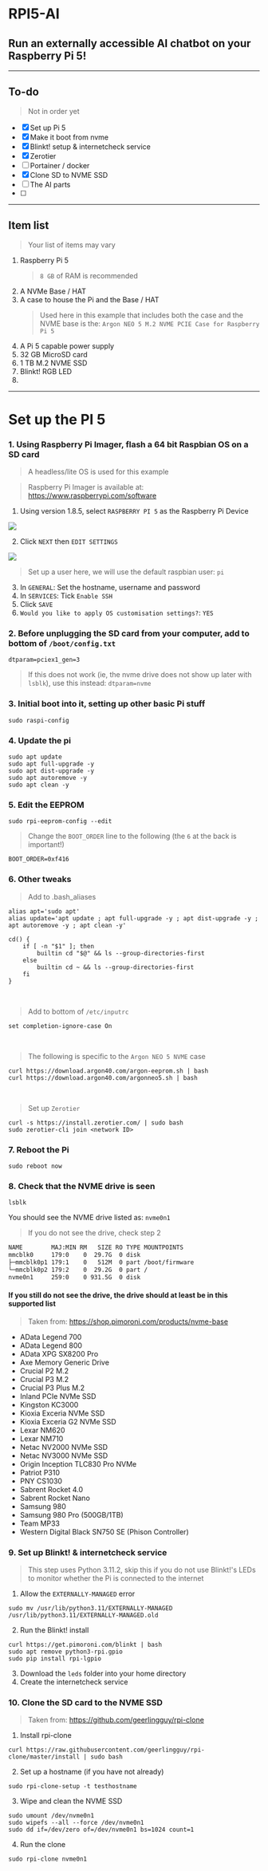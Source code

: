 # RPI5-AI
## Run an externally accessible AI chatbot on your Raspberry Pi 5!

---

## To-do
> Not in order yet

- [x] Set up Pi 5
- [x] Make it boot from nvme
- [x] Blinkt! setup & internetcheck service
- [x] Zerotier
- [ ] Portainer / docker
- [x] Clone SD to NVME SSD
- [ ] The AI parts
- [ ] 

---

## Item list

> Your list of items may vary

1. Raspberry Pi 5
   > ```8 GB``` of RAM is recommended
2. A NVMe Base / HAT
3. A case to house the Pi and the Base / HAT
   > Used here in this example that includes both the case and the NVME base is the:
   > ```Argon NEO 5 M.2 NVME PCIE Case for Raspberry Pi 5```
4. A Pi 5 capable power supply
5. 32 GB MicroSD card
6. 1 TB M.2 NVME SSD
7. Blinkt! RGB LED
8. 

---

# Set up the PI 5

### 1. Using Raspberry Pi Imager, flash a 64 bit Raspbian OS on a SD card

> A headless/lite OS is used for this example

> Raspberry Pi Imager is available at: https://www.raspberrypi.com/software

1. Using version 1.8.5, select ```RASPBERRY PI 5``` as the Raspberry Pi Device

![](https://github.com/reikolydia/RPI5-AI/blob/main/images/rpi_imager_1.8.5.png)

2. Click ```NEXT``` then ```EDIT SETTINGS```

![](https://github.com/reikolydia/RPI5-AI/blob/main/images/rpi_imager_next.png)

> Set up a user here, we will use the default raspbian user: ```pi```

3. In ```GENERAL```: Set the hostname, username and password
4. In ```SERVICES```: Tick ```Enable SSH```
5. Click ```SAVE```
6. ```Would you like to apply OS customisation settings?```: ```YES```

### 2. Before unplugging the SD card from your computer, add to bottom of ```/boot/config.txt```

```shell
dtparam=pciex1_gen=3
```

> If this does not work (ie, the nvme drive does not show up later with ``` lsblk ```), use this instead: ```dtparam=nvme```

### 3. Initial boot into it, setting up other basic Pi stuff

```shell
sudo raspi-config
```

### 4. Update the pi

```shell
sudo apt update
sudo apt full-upgrade -y
sudo apt dist-upgrade -y
sudo apt autoremove -y
sudo apt clean -y
```

### 5. Edit the EEPROM

```shell
sudo rpi-eeprom-config --edit
```

> Change the ```BOOT_ORDER``` line to the following (the ```6``` at the back is important!)

```shell
BOOT_ORDER=0xf416
```

### 6. Other tweaks

> Add to .bash_aliases

```shell
alias apt='sudo apt'
alias update='apt update ; apt full-upgrade -y ; apt dist-upgrade -y ; apt autoremove -y ; apt clean -y'

cd() {
    if [ -n "$1" ]; then
        builtin cd "$@" && ls --group-directories-first
    else
        builtin cd ~ && ls --group-directories-first
    fi
}
```

<br>

> Add to bottom of ```/etc/inputrc```

```shell
set completion-ignore-case On
```

<br>

> The following is specific to the ```Argon NEO 5 NVME``` case

```shell
curl https://download.argon40.com/argon-eeprom.sh | bash
curl https://download.argon40.com/argonneo5.sh | bash
```

<br>

> Set up ```Zerotier```

```shell
curl -s https://install.zerotier.com/ | sudo bash
sudo zerotier-cli join <network ID>
```

### 7. Reboot the Pi

```shell
sudo reboot now
```

### 8. Check that the NVME drive is seen

```shell
lsblk
```

You should see the NVME drive listed as: ```nvme0n1```

> If you do not see the drive, check step 2

```bash
NAME        MAJ:MIN RM   SIZE RO TYPE MOUNTPOINTS
mmcblk0     179:0    0  29.7G  0 disk
├─mmcblk0p1 179:1    0   512M  0 part /boot/firmware
└─mmcblk0p2 179:2    0  29.2G  0 part /
nvme0n1     259:0    0 931.5G  0 disk
```

#### If you still do not see the drive, the drive should at least be in this supported list

> Taken from: https://shop.pimoroni.com/products/nvme-base

- AData Legend 700
- AData Legend 800
- AData XPG SX8200 Pro
- Axe Memory Generic Drive
- Crucial P2 M.2
- Crucial P3 M.2
- Crucial P3 Plus M.2
- Inland PCIe NVMe SSD
- Kingston KC3000
- Kioxia Exceria NVMe SSD
- Kioxia Exceria G2 NVMe SSD
- Lexar NM620
- Lexar NM710
- Netac NV2000 NVMe SSD
- Netac NV3000 NVMe SSD
- Origin Inception TLC830 Pro NVMe
- Patriot P310
- PNY CS1030
- Sabrent Rocket 4.0
- Sabrent Rocket Nano
- Samsung 980
- Samsung 980 Pro (500GB/1TB)
- Team MP33
- Western Digital Black SN750 SE (Phison Controller)

### 9. Set up Blinkt! & internetcheck service

> This step uses Python 3.11.2, skip this if you do not use Blinkt!'s LEDs to monitor whether the Pi is connected to the internet

  1. Allow the ```EXTERNALLY-MANAGED``` error

```shell
sudo mv /usr/lib/python3.11/EXTERNALLY-MANAGED /usr/lib/python3.11/EXTERNALLY-MANAGED.old
```

  2. Run the Blinkt! install

```shell
curl https://get.pimoroni.com/blinkt | bash
sudo apt remove python3-rpi.gpio
sudo pip install rpi-lgpio
```

  3. Download the ```leds``` folder into your home directory
  4. Create the internetcheck service

### 10. Clone the SD card to the NVME SSD

> Taken from: https://github.com/geerlingguy/rpi-clone

  1. Install rpi-clone
   
```shell
curl https://raw.githubusercontent.com/geerlingguy/rpi-clone/master/install | sudo bash
```

  2. Set up a hostname (if you have not already)
   
```shell
sudo rpi-clone-setup -t testhostname
```

  3. Wipe and clean the NVME SSD

```shell
sudo umount /dev/nvme0n1
sudo wipefs --all --force /dev/nvme0n1
sudo dd if=/dev/zero of=/dev/nvme0n1 bs=1024 count=1
```

  4. Run the clone

```shell
sudo rpi-clone nvme0n1
```

